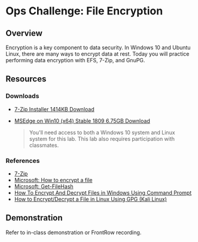 # Ops Challenge: File Encryption  

## Overview

Encryption is a key component to data security. In Windows 10 and Ubuntu Linux, there are many ways to encrypt data at rest. Today you will practice performing data encryption with EFS, 7-Zip, and GnuPG.

## Resources

### Downloads

- [7-Zip Installer 1414KB Download](https://www.7-zip.org/download.html)
- [MSEdge on Win10 (x64) Stable 1809 6.75GB Download](https://developer.microsoft.com/en-us/microsoft-edge/tools/vms/)

  > You'll need access to both a Windows 10 system and Linux system for this lab. This lab also requires participation with classmates.

### References

- [7-Zip](https://www.7-zip.org/)
- [Microsoft: How to encrypt a file](https://support.microsoft.com/en-us/help/4026312/windows-10-how-to-encrypt-a-file)
- [Microsoft: Get-FileHash](https://docs.microsoft.com/en-us/powershell/module/microsoft.powershell.utility/get-filehash?view=powershell-7)
- [How To Encrypt And Decrypt Files in Windows Using Command Prompt](https://www.techbizy.com/encrypt-decrypt-files-in-windows-using-command-prompt/)
- [How to Encrypt/Decrypt a File in Linux Using GPG (Kali Linux)](https://thehacktoday.com/how-to-encrypt-decrypt-a-file-in-linux-using-gpg/)

## Demonstration

Refer to in-class demonstration or FrontRow recording.
